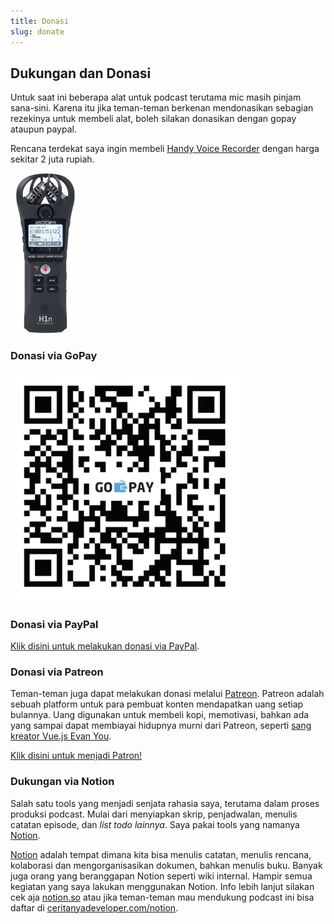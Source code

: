 ```yaml
---
title: Donasi
slug: donate
---
```


## Dukungan dan Donasi

Untuk saat ini beberapa alat untuk podcast terutama mic masih pinjam sana-sini. Karena itu jika teman-teman berkenan mendonasikan sebagian rezekinya untuk membeli alat, boleh silakan donasikan dengan gopay ataupun paypal.

Rencana terdekat saya ingin membeli [Handy Voice Recorder](https://www.tokopedia.com/okedealpedia/zoom-perekam-suara-digital-handy-voice-recorder-h1n-black?trkid=f%3DCa0000L000P0W0S0Sh%2CCo0Po0Fr0Cb0_src%3Duniverse_page%3D1_ob%3D23_q%3DZoom+H1n_po%3D1_catid%3D634&lt=%2Fsearchproduct%20-%20p1%20-%20product) dengan harga sekitar 2 juta rupiah.

<img style="height: 256px;" src="/images/zoom.png" alt="">

### Donasi via GoPay

<img style="height: 367px;" src="/images/gopay.png" alt="">

### Donasi via PayPal

[Klik disini untuk melakukan donasi via PayPal](https://www.paypal.me/rizafahmi/10).

### Donasi via Patreon

Teman-teman juga dapat melakukan donasi melalui [Patreon](https://www.patreon.com/bePatron?u=3067719). Patreon adalah sebuah platform untuk para pembuat konten mendapatkan uang setiap bulannya. Uang digunakan untuk membeli kopi, memotivasi, bahkan ada yang sampai dapat membiayai hidupnya murni dari Patreon, seperti [sang kreator Vue.js Evan You](https://www.patreon.com/evanyou).

<a href="https://www.patreon.com/bePatron?u=3067719" data-patreon-widget-type="become-patron-button">Klik disini untuk menjadi Patron!</a><!--script async src="https://c6.patreon.com/becomePatronButton.bundle.js"></script -->

### Dukungan via Notion

Salah satu tools yang menjadi senjata rahasia saya, terutama dalam proses produksi podcast. Mulai dari menyiapkan skrip, penjadwalan, menulis catatan episode, dan _list todo lainnya_. Saya pakai tools yang namanya [Notion](https://www.notion.so/?r=6445d974f9394c4299f682bd0855f5bd).

[Notion](https://www.notion.so/?r=6445d974f9394c4299f682bd0855f5bd) adalah tempat dimana kita bisa menulis catatan, menulis rencana, kolaborasi dan mengorganisasikan dokumen, bahkan menulis buku. Banyak juga orang yang beranggapan Notion seperti wiki internal. Hampir semua kegiatan yang saya lakukan menggunakan Notion. Info lebih lanjut silakan cek aja [notion.so](https://www.notion.so) atau jika teman-teman mau mendukung podcast ini bisa daftar di [ceritanyadeveloper.com/notion](https://ceritanyadeveloper.com/notion).
